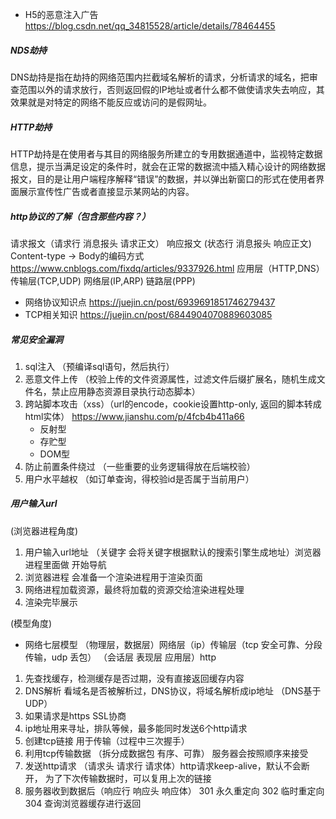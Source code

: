-  H5的恶意注入广告
     https://blog.csdn.net/qq_34815528/article/details/78464455

##### NDS劫持
DNS劫持是指在劫持的网络范围内拦截域名解析的请求，分析请求的域名，把审查范围以外的请求放行，否则返回假的IP地址或者什么都不做使请求失去响应，其效果就是对特定的网络不能反应或访问的是假网址。
##### HTTP劫持
HTTP劫持是在使用者与其目的网络服务所建立的专用数据通道中，监视特定数据信息，提示当满足设定的条件时，就会在正常的数据流中插入精心设计的网络数据报文，目的是让用户端程序解释“错误”的数据，并以弹出新窗口的形式在使用者界面展示宣传性广告或者直接显示某网站的内容。

##### http协议的了解（包含那些内容？）
   请求报文（请求行 消息报头 请求正文）
   响应报文 (状态行 消息报头 响应正文)
   Content-type -> Body的编码方式 https://www.cnblogs.com/fixdq/articles/9337926.html
   应用层（HTTP,DNS） 传输层(TCP,UDP) 网络层(IP,ARP) 链路层(PPP)
-  网络协议知识点 https://juejin.cn/post/6939691851746279437
-  TCP相关知识 https://juejin.cn/post/6844904070889603085

##### 常见安全漏洞
1. sql注入 （预编译sql语句，然后执行）
2. 恶意文件上传 （校验上传的文件资源属性，过滤文件后缀扩展名，随机生成文件名，禁止应用静态资源目录执行动态脚本）
3. 跨站脚本攻击（xss）（url的encode，cookie设置http-only, 返回的脚本转成html实体） https://www.jianshu.com/p/4fcb4b411a66
   - 反射型
   - 存贮型
   - DOM型
4. 防止前置条件绕过 （一些重要的业务逻辑得放在后端校验）
5. 用户水平越权 （如订单查询，得校验id是否属于当前用户）

##### 用户输入url 
(浏览器进程角度)
1. 用户输入url地址 （关键字 会将关键字根据默认的搜索引擎生成地址）浏览器进程里面做 开始导航 
2. 浏览器进程 会准备一个渲染进程用于渲染页面
3. 网络进程加载资源，最终将加载的资源交给渲染进程处理
4. 渲染完毕展示

(模型角度)
- 网络七层模型 （物理层，数据层）网络层（ip）传输层（tcp 安全可靠、分段传输，udp 丢包） （会话层 表现层 应用层）http
1. 先查找缓存，检测缓存是否过期，没有直接返回缓存内容
2. DNS解析 看域名是否被解析过，DNS协议，将域名解析成ip地址 （DNS基于UDP）
3. 如果请求是https SSL协商
4. ip地址用来寻址，排队等候，最多能同时发送6个http请求
5. 创建tcp链接 用于传输（过程中三次握手）
6. 利用tcp传输数据 （拆分成数据包 有序、可靠） 服务器会按照顺序来接受
7. 发送http请求 （请求头 请求行 请求体）http请求keep-alive，默认不会断开， 为了下次传输数据时，可以复用上次的链接
8. 服务器收到数据后（响应行 响应头 响应体）
   301 永久重定向 302 临时重定向 304 查询浏览器缓存进行返回

